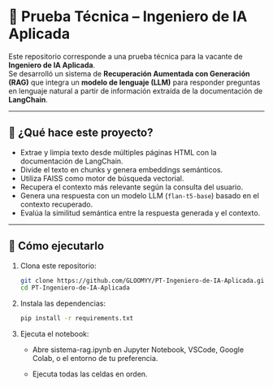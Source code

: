 # 🧠 Prueba Técnica – Ingeniero de IA Aplicada

Este repositorio corresponde a una prueba técnica para la vacante de **Ingeniero de IA Aplicada**.  
Se desarrolló un sistema de **Recuperación Aumentada con Generación (RAG)** que integra un **modelo de lenguaje (LLM)** para responder preguntas en lenguaje natural a partir de información extraída de la documentación de **LangChain**.

---

## 🧩 ¿Qué hace este proyecto?

- Extrae y limpia texto desde múltiples páginas HTML con la documentación de LangChain.
- Divide el texto en chunks y genera embeddings semánticos.
- Utiliza FAISS como motor de búsqueda vectorial.
- Recupera el contexto más relevante según la consulta del usuario.
- Genera una respuesta con un modelo LLM (`flan-t5-base`) basado en el contexto recuperado.
- Evalúa la similitud semántica entre la respuesta generada y el contexto.

---

## 🚀 Cómo ejecutarlo

1. Clona este repositorio:

   ```bash
   git clone https://github.com/GLOOMYY/PT-Ingeniero-de-IA-Aplicada.git
   cd PT-Ingeniero-de-IA-Aplicada
   ```

2. Instala las dependencias:

   ```bash
   pip install -r requirements.txt
   ```

3. Ejecuta el notebook:

   - Abre sistema-rag.ipynb en Jupyter Notebook, VSCode, Google Colab, o el entorno de tu preferencia.

   - Ejecuta todas las celdas en orden.
